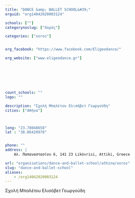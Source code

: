 ```yaml
---
title: "DANCE &amp; BALLET SCHOOL&#39;"
orguid: "org14042020003124"

schools: [""]
categorynoslug: ["Χορός"]

categories: ["xoros"]


org_facebook: "https://www.facebook.com/Eligeodance/"

org_website: ["www.eligeodance.gr"]







count_schools: ""
logo: ""

description: "Σχολή Μπαλέτου Ελισάβετ Γεωργούδη"
cities: ["Αθήνα"]



long: "23.78048658"
lat : "38.06420978"


phone: ""
address: |
    Αλ. Παπαναστασίου 6, 141 23 Likóvrisi, Attiki, Greece

url: "organisations/dance-and-ballet-school/athina/xoros"
slug: "dance-and-ballet-school"
aliases:
    - /org14042020003124
---
```


Σχολή Μπαλέτου Ελισάβετ Γεωργούδη
